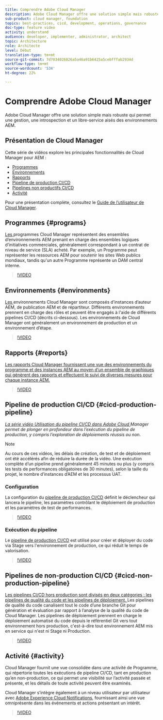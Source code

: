 ```yaml
---
title: Comprendre Adobe Cloud Manager
description: Adobe Cloud Manager offre une solution simple mais robuste qui permet une gestion, une introspection et un libre-service aisés des environnements AEM.
sub-product: cloud manager, foundation
topics: best-practices, cicd, development, operations, governance
doc-type: feature video
activity: understand
audience: developer, implementer, administrator, architect
topic: Architecture
role: Architecte
level: Début
translation-type: tm+mt
source-git-commit: 7d7034026826a5a46a91b6425a5cebfffab2934d
workflow-type: tm+mt
source-wordcount: '534'
ht-degree: 22%

---
```



# Comprendre Adobe Cloud Manager

Adobe Cloud Manager offre une solution simple mais robuste qui permet une gestion, une introspection et un libre-service aisés des environnements AEM.

## Présentation de Cloud Manager

Cette série de vidéos explore les principales fonctionnalités de Cloud Manager pour AEM :

* [Programmes](#programs)
* [Environnements](#environments)
* [Rapports](#reports)
* [Pipeline de production CI/CD](#cicd-production-pipeline)
* [Pipelines non productifs CI/CD](#cicd-non-production-pipeline)
* [Activité](#activity)

Pour une présentation complète, consultez le [Guide de l’utilisateur de Cloud Manager](https://docs.adobe.com/content/help/fr-FR/experience-manager-cloud-manager/using/introduction-to-cloud-manager.html).

## Programmes {#programs}

[Les ](https://docs.adobe.com/content/help/fr-FR/experience-manager-cloud-manager/using/getting-started/setting-up-program.html) programmes Cloud Manager représentent des ensembles d’environnements AEM prenant en charge des ensembles logiques d’initiatives commerciales, généralement correspondant à un contrat de niveau de service (SLA) acheté. Par exemple, un Programme peut représenter les ressources AEM pour soutenir les sites Web publics mondiaux, tandis qu&#39;un autre Programme représente un DAM central interne.

>[!VIDEO](https://video.tv.adobe.com/v/26313/?quality=12&learn=on)

## Environnements {#environments}

[Les ](https://docs.adobe.com/content/help/en/experience-manager-cloud-manager/using/how-to-use/manage-your-environment.html) environnements Cloud Manager sont composés d’instances d’auteur AEM, de publication AEM et de répartiteur. Différents environnements prennent en charge des rôles et peuvent être engagés à l&#39;aide de différents pipelines CI/CD (décrits ci-dessous). Les environnements de Cloud Manager ont généralement un environnement de production et un environnement d’étape.

>[!VIDEO](https://video.tv.adobe.com/v/26318/?quality=12&learn=on)

## Rapports {#reports}

[Les rapports Cloud Manager fournissent une vue des environnements du programme et des instances AEM au moyen d’un ensemble de graphiques qui génèrent des rapports et effectuent le suivi de diverses mesures pour chaque instance AEM.](https://docs.adobe.com/content/help/en/experience-manager-cloud-manager/using/how-to-use/monitor-your-environments.html)

>[!VIDEO](https://video.tv.adobe.com/v/26315/?quality=12&learn=on)

## Pipeline de production CI/CD {#cicd-production-pipeline}

*[La série vidéo Utilisation du pipeline CI/CD dans Adobe Cloud ](./use-the-cicd-pipeline-in-cloud-manager-for-aem.md) Manager permet de plonger en profondeur dans l’exécution du pipeline de production, y compris l’exploration de déploiements réussis ou non.*

>[!NOTE]
>
> Au cours de ces vidéos, les délais de création, de test et de déploiement ont été accélérés afin de réduire la durée de la vidéo. Une exécution complète d’un pipeline prend généralement 45 minutes ou plus (y compris les tests de performances obligatoires de 30 minutes), selon la taille du projet, le nombre d’instances d’AEM et les processus UAT.

### Configuration

La configuration du [pipeline de production CI/CD](https://docs.adobe.com/content/help/en/experience-manager-cloud-manager/using/how-to-use/configuring-pipeline.html) définit le déclencheur qui lancera le pipeline, les paramètres contrôlant le déploiement de production et les paramètres de test de performances.

>[!VIDEO](https://video.tv.adobe.com/v/26314/?quality=12&learn=on)

### Exécution du pipeline

Le [pipeline de production CI/CD](https://docs.adobe.com/content/help/en/experience-manager-cloud-manager/using/how-to-use/deploying-code.html) est utilisé pour créer et déployer du code via Stage vers l&#39;environnement de production, ce qui réduit le temps de valorisation.

>[!VIDEO](https://video.tv.adobe.com/v/26317/?quality=12&learn=on)

## Pipelines de non-production CI/CD {#cicd-non-production-pipeline}

[Les pipelines CI/CD hors production sont divisés en deux catégories : les pipelines de qualité du code et les pipelines de déploiement. ](https://docs.adobe.com/content/help/en/experience-manager-cloud-manager/using/how-to-use/configuring-pipeline.html#non-production--code-quality-only-pipelines) Les pipelines de qualité du code canalisent tout le code d’une branche Git pour génération et évaluation par rapport à l’analyse de la qualité du code de Cloud Manager. Les pipelines de déploiement prennent en charge le déploiement automatisé du code depuis le référentiel Git vers tout environnement hors production, c&#39;est-à-dire tout environnement AEM mis en service qui n&#39;est ni Stage ni Production.

>[!VIDEO](https://video.tv.adobe.com/v/26316/?quality=12&learn=on)

## Activité {#activity}

Cloud Manager fournit une vue consolidée dans une activité de Programme, qui répertorie toutes les exécutions de pipeline CI/CD, tant en production qu’en non-production, ce qui permet une visibilité sur l’activité passée et présente, et les détails de toute activité peuvent être examinés.

Cloud Manager s’intègre également à un niveau utilisateur par utilisateur avec [Adobe Experience Cloud Notifications](https://docs.adobe.com/content/help/en/experience-manager-cloud-manager/using/how-to-use/notifications.html), fournissant ainsi une vue omniprésente dans les événements et actions présentant un intérêt.

>[!VIDEO](https://video.tv.adobe.com/v/26319/?quality=12&learn=on)
